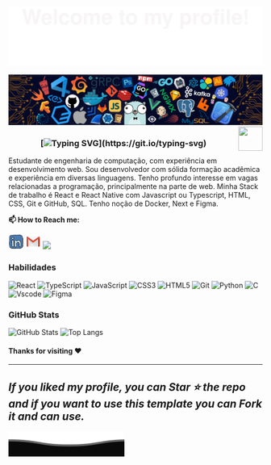 ![](assets/Bottom_up.svg)

<!--   my-header-img -->
![](./src/header_.png)
<a href="https://developer.mozilla.org/en-US/docs/Web/JavaScript"><img src="https://upload.wikimedia.org/wikipedia/commons/thumb/9/99/Unofficial_JavaScript_logo_2.svg/640px-Unofficial_JavaScript_logo_2.svg.png" align="right" height="48" width="48" ></a>

<!--   my-ticker -->    
<h3 align="center">

[![Typing SVG](https://readme-typing-svg.herokuapp.com?color=%2336BCF7&center=true&vCenter=true&width=600&lines=Hi+there+👋,+I+am+Rafael+Cruz+Ferreira;+Welcome+to+My+Profile!;)](https://git.io/typing-svg)

</h3>
<p>
Estudante de engenharia de computação, com experiência em desenvolvimento web. Sou desenvolvedor com sólida formação acadêmica e experiência em diversas linguagens. Tenho profundo interesse em vagas relacionadas a programação, principalmente na parte de web. Minha Stack de trabalho é React e React Native com Javascript ou Typescript, HTML, CSS, Git e GitHub, SQL. Tenho noção de Docker, Next e Figma.
</p>

<!--   my-skils -->

<!-- end of my-skills -->
**📫 How to Reach me:**
<p align="left">
<a href="https://www.linkedin.com/in/rafael-cruz-ferreira-50969b220" target="blank"><img src="https://raw.githubusercontent.com/rcferreira232/rcferreira232/master/assets/linkedin.svg" alt="Rafael Cruz" height="30" width="30" /></a>
<a href="mailto:rafaelcferreira232@gmail.com" target="blank"><img src="https://raw.githubusercontent.com/rcferreira232/rcferreira232/master/assets/gmail.svg" alt="Gmail" height="30" width="30" /></a>
<a href="https://api.whatsapp.com/send?phone=5521997106801&text=Hello%20World" alt="Connect on Whatsapp"> <img src="https://img.shields.io/badge/WHATSAPP-%2325D366.svg?&style=for-the-badge&logo=whatsapp&logoColor=white" /> </a>
</p>

### Habilidades
![React](https://img.shields.io/badge/React-20232A?style=for-the-badge&logo=react&logoColor=61DAFB)
![TypeScript](https://img.shields.io/badge/TypeScript-007ACC?style=for-the-badge&logo=typescript&logoColor=white)
![JavaScript](https://img.shields.io/badge/JavaScript-F7DF1E?style=for-the-badge&logo=javascript&logoColor=000)
![CSS3](https://img.shields.io/badge/CSS3-1572B6?style=for-the-badge&logo=css3&logoColor=fff)
![HTML5](https://img.shields.io/badge/HTML-E34F26?style=for-the-badge&logo=html5&logoColor=fff)
![Git](https://img.shields.io/badge/GIT-E44C30?style=for-the-badge&logo=git&logoColor=white)
![Python](https://img.shields.io/badge/Python-000?style=for-the-badge&logo=python&logoColor=30A3DC)
![C](https://img.shields.io/badge/C-000?style=for-the-badge&logo=c&logoColor=30A3DC)
![Vscode](https://img.shields.io/badge/Vscode-007ACC?style=for-the-badge&logo=visual-studio-code&logoColor=white)
![Figma](https://img.shields.io/badge/Figma-696969?style=for-the-badge&logo=figma&logoColor=figma)

### GitHub Stats
![GitHub Stats](https://github-readme-stats.vercel.app/api?username=rcferreira232&theme=transparent&bg_color=000&border_color=30A3DC&show_icons=true&icon_color=30A3DC&title_color=E94D5F&text_color=FFF)
![Top Langs](https://github-readme-stats-git-masterrstaa-rickstaa.vercel.app/api/top-langs/?username=rcferreira232&layout=compact&bg_color=000&border_color=30A3DC&title_color=E94D5F&text_color=FFF)


#### Thanks for visiting :heart:
---
  *If you liked my profile, you can Star ⭐ the repo and if you want to use this template you can Fork it and can use.* 
---
![](assets/Bottom_down.svg)
